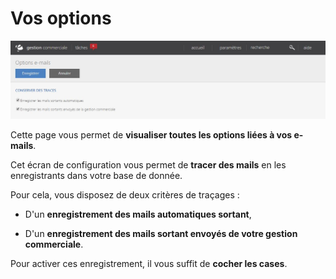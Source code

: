 # Vos options


![index-1](images/index-1.jpg)

Cette page vous permet de **visualiser toutes les options liées à vos e-mails**.

Cet écran de configuration vous permet de **tracer des mails** en les enregistrants dans votre base de donnée.

Pour cela, vous disposez de deux critères de traçages :

- D'un **enregistrement des mails automatiques sortant**,

- D'un **enregistrement des mails sortant envoyés de votre gestion commerciale**.

Pour activer ces enregistrement, il vous suffit de **cocher les cases**.